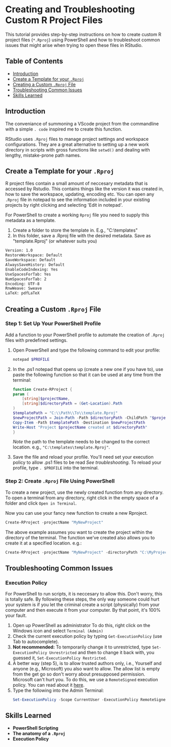 # Creating and Troubleshooting Custom R Project Files

This tutorial provides step-by-step instructions on how to create custom R project files (`*.Rproj`) using PowerShell and how to troubleshoot common issues that might arise when trying to open these files in RStudio.

## Table of Contents
- [Introduction](#introduction)
- [Create a Template for your `.Rproj`](#create-a-template-for-your-rproj)
- [Creating a Custom `.Rproj` File](#creating-a-custom-rproj-file)
- [Troubleshooting Common Issues](#troubleshooting-common-issues)
- [Skills Learned](#skills-learned)

## Introduction

The conveniance of summoning a VScode project from the commandline with a simple `. code` inspired me to create this function.

RStudio uses `.Rproj` files to manage project settings and workspace configurations.
They are a great alternative to setting up a new work directory in scripts with gross functions like `setwd()` and dealing with lengthy, mistake-prone path names.

## Create a Template for your `.Rproj`

R project files contain a small amount of neccesary metadata that is accessed by Rstudio.
This contains things like the version it was created in, how to save the workspace, updating, encoding etc.
You can open any `.Rproj` file in notepad to see the information included in your existing projects by right clicking and selecting 'Edit in notepad'.

For PowerShell to create a working `Rproj` file you need to supply this metadata as a template.

1. Create a folder to store the template in. E.g., "C:\templates\"
2. In this folder, save a .Rproj file with the desired metadata. Save as "template.Rproj" (or whatever suits you)
```txt
Version: 1.0
RestoreWorkspace: Default
SaveWorkspace: Default
AlwaysSaveHistory: Default
EnableCodeIndexing: Yes
UseSpacesForTab: Yes
NumSpacesForTab: 2
Encoding: UTF-8
RnwWeave: Sweave
LaTeX: pdfLaTeX
```

## Creating a Custom `.Rproj` File

### Step 1: Set Up Your PowerShell Profile

Add a function to your PowerShell profile to automate the creation of `.Rproj` files with predefined settings.

1. Open PowerShell and type the following command to edit your profile:
   ```powerShell
   notepad $PROFILE
   ```
2. In the .ps1 notepad that opens up (create a new one if you have to), use paste the following function so that it can be used at any time from the terminal:
    ```powerShell
    function Create-RProject {
    param (
        [string]$projectName,
        [string]$directoryPath = (Get-Location).Path
    )
    $templatePath = "C:\\Path\\To\\template.Rproj"
    $newProjectPath = Join-Path -Path $directoryPath -ChildPath "$projectName.Rproj"
    Copy-Item -Path $templatePath -Destination $newProjectPath
    Write-Host "Project $projectName created at $directoryPath"
    }
    ```
    *Note* the path to the template needs to be changed to the correct location. e.g., `"C:\templates\template.Rproj"`.

3. Save the file and reload your profile. You'll need set your execution policy to allow .ps1 files to be read *See troubleshooting*. To reload your profile, type `. $PROFILE` into the terminal.

### Step 2: Create `.Rproj` File Using PowerShell

To create a new project, use the newly created function from any directory. To open a terminal from any directory, right click in the empty space of a folder and click `Open in Terminal`.

Now you can use your fancy new function to create a new Rproject.

```powerShell
Create-RProject -projectName "MyNewProject"
```
The above example assumes you want to create the project within the directory of the terminal. The function we've created also allows you to create it at a specified location. e.g.:

```powerShell
Create-RProject -projectName "MyNewProject" -directoryPath "C:\MyProjects"
```
## Troubleshooting Common Issues

### Execution Policy
For PowerShell to run scripts, it is neccesary to allow this. Don't worry, this is totally safe. By following these steps, the only way someone could hurt your system is if you let the criminal create a script (physically) from your computer and then execute it from your computer. By that point, it's 100% your fault.

1. Open up PowerShell as administrator
   To do this, right click on the Windows icon and select `Terminal (Admin)`
2. Check the current execution policy by typing `Get-ExecutionPolicy` (use Tab to autocomplete).
3. **Not recommended:** To temporarily change it to unrestricted, type `Set-ExecutionPolicy Unrestricted` and then to change it back with, you guessed it, `Set-ExecutionPolicy Restricted`.
4. A better way (step 5), is to allow trusted authors only, i.e., Yourself and anyone (e.g., Microsoft) you also want to allow. The allow list is empty from the get go so don't worry about presupposed permission. Microsoft can't hurt you. To do this, we use a `RemoteSigned` execution policy. You can read about it [here](https://learn.microsoft.com/en-us/powershell/module/microsoft.powershell.core/about/about_execution_policies?view=powershell-7.4).
5. Type the following into the Admin Terminal:
   ```powerShell
   Set-ExecutionPolicy -Scope CurrentUser -ExecutionPolicy RemoteSigned
   ```
## Skills Learned
- **PowerShell Scripting**
- **The anatomy of a `.Rproj`**
- **Execution Policy**

   


